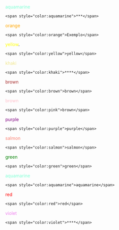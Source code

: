 <span style="color:aquamarine">aquamarine</span>
```
<span style="color:aquamarine">***</span>
```

<span style="color:orange">orange</span>
```
<span style="color:orange">Exemplo</span>
```

<span style="color:yellow">yellow</span>.
```
<span style="color:yellow">yellow</span>
```

<span style="color:khaki">khaki</span>

```
<span style="color:khaki">****</span>
```

<span style="color:brown">brown</span>
```
<span style="color:brown">brown</span>
```

<span style="color:pink">brown</span> 
```
<span style="color:pink">brown</span> 
```

<span style="color:purple">purple</span> 
```
<span style="color:purple">purple</span> 
```

<span style="color:salmon">salmon</span> 
```
<span style="color:salmon">salmon</span> 
```

<span style="color:green">green</span> 
```
<span style="color:green">green</span> 
```

<span style="color:aquamarine">aquamarine</span> 
```
<span style="color:aquamarine">aquamarine</span> 
```

<span style="color:red">red</span> 
```
<span style="color:red">red</span> 
```

<span style="color:violet">violet</span> 
```
<span style="color:violet">****</span> 
```






